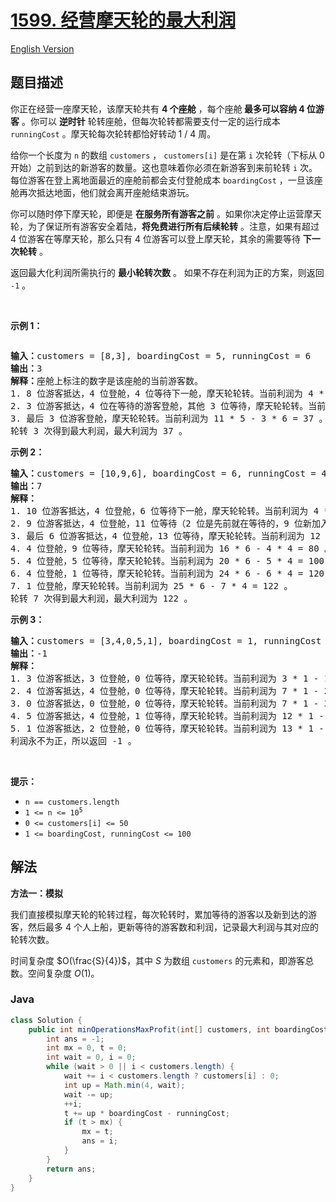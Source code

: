 # [1599. 经营摩天轮的最大利润](https://leetcode.cn/problems/maximum-profit-of-operating-a-centennial-wheel)

[English Version](/solution/1500-1599/1599.Maximum%20Profit%20of%20Operating%20a%20Centennial%20Wheel/README_EN.md)

## 题目描述

<!-- 这里写题目描述 -->

<p>你正在经营一座摩天轮，该摩天轮共有 <strong>4 个座舱</strong> ，每个座舱<strong> 最多可以容纳 4 位游客</strong> 。你可以 <strong>逆时针</strong>&nbsp;轮转座舱，但每次轮转都需要支付一定的运行成本 <code>runningCost</code> 。摩天轮每次轮转都恰好转动 1 / 4 周。</p>

<p>给你一个长度为 <code>n</code> 的数组 <code>customers</code> ， <code>customers[i]</code> 是在第 <code>i</code> 次轮转（下标从 0 开始）之前到达的新游客的数量。这也意味着你必须在新游客到来前轮转 <code>i</code> 次。每位游客在登上离地面最近的座舱前都会支付登舱成本 <code>boardingCost</code> ，一旦该座舱再次抵达地面，他们就会离开座舱结束游玩。</p>

<p>你可以随时停下摩天轮，即便是 <strong>在服务所有游客之前</strong> 。如果你决定停止运营摩天轮，为了保证所有游客安全着陆，<strong>将免费进行</strong><strong>所有后续轮转</strong>&nbsp;。注意，如果有超过 4 位游客在等摩天轮，那么只有 4 位游客可以登上摩天轮，其余的需要等待 <strong>下一次轮转</strong> 。</p>

<p>返回最大化利润所需执行的 <strong>最小轮转次数</strong> 。 如果不存在利润为正的方案，则返回 <code>-1</code> 。</p>

<p>&nbsp;</p>

<p><strong>示例 1：</strong></p>

<p><img alt="" src="https://fastly.jsdelivr.net/gh/doocs/leetcode@main/solution/1500-1599/1599.Maximum%20Profit%20of%20Operating%20a%20Centennial%20Wheel/images/wheeldiagram12.png" /></p>

<pre>
<strong>输入：</strong>customers = [8,3], boardingCost = 5, runningCost = 6
<strong>输出：</strong>3
<strong>解释：</strong>座舱上标注的数字是该座舱的当前游客数。
1. 8 位游客抵达，4 位登舱，4 位等待下一舱，摩天轮轮转。当前利润为 4 * 5 - 1 * 6 = 14 。
2. 3 位游客抵达，4 位在等待的游客登舱，其他 3 位等待，摩天轮轮转。当前利润为 8 * 5 - 2 * 6 = 28 。
3. 最后 3 位游客登舱，摩天轮轮转。当前利润为 11 * 5 - 3 * 6 = 37 。
轮转 3 次得到最大利润，最大利润为 37 。</pre>

<p><strong>示例 2：</strong></p>

<pre>
<strong>输入：</strong>customers = [10,9,6], boardingCost = 6, runningCost = 4
<strong>输出：</strong>7
<strong>解释：</strong>
1. 10 位游客抵达，4 位登舱，6 位等待下一舱，摩天轮轮转。当前利润为 4 * 6 - 1 * 4 = 20 。
2. 9 位游客抵达，4 位登舱，11 位等待（2 位是先前就在等待的，9 位新加入等待的），摩天轮轮转。当前利润为 8 * 6 - 2 * 4 = 40 。
3. 最后 6 位游客抵达，4 位登舱，13 位等待，摩天轮轮转。当前利润为 12 * 6 - 3 * 4 = 60 。
4. 4 位登舱，9 位等待，摩天轮轮转。当前利润为 16 * 6 - 4 * 4 = 80 。
5. 4 位登舱，5 位等待，摩天轮轮转。当前利润为 20 * 6 - 5 * 4 = 100 。
6. 4 位登舱，1 位等待，摩天轮轮转。当前利润为 24 * 6 - 6 * 4 = 120 。
7. 1 位登舱，摩天轮轮转。当前利润为 25 * 6 - 7 * 4 = 122 。
轮转 7 次得到最大利润，最大利润为 122 。
</pre>

<p><strong>示例 3：</strong></p>

<pre>
<strong>输入：</strong>customers = [3,4,0,5,1], boardingCost = 1, runningCost = 92
<strong>输出：</strong>-1
<strong>解释：</strong>
1. 3 位游客抵达，3 位登舱，0 位等待，摩天轮轮转。当前利润为 3 * 1 - 1 * 92 = -89 。
2. 4 位游客抵达，4 位登舱，0 位等待，摩天轮轮转。当前利润为 7 * 1 - 2 * 92 = -177 。
3. 0 位游客抵达，0 位登舱，0 位等待，摩天轮轮转。当前利润为 7 * 1 - 3 * 92 = -269 。
4. 5 位游客抵达，4 位登舱，1 位等待，摩天轮轮转。当前利润为 12 * 1 - 4 * 92 = -356 。
5. 1 位游客抵达，2 位登舱，0 位等待，摩天轮轮转。当前利润为 13 * 1 - 5 * 92 = -447 。
利润永不为正，所以返回 -1 。
</pre>

<p>&nbsp;</p>

<p><strong>提示：</strong></p>

<ul>
	<li><code>n == customers.length</code></li>
	<li><code>1 &lt;= n &lt;= 10<sup>5</sup></code></li>
	<li><code>0 &lt;= customers[i] &lt;= 50</code></li>
	<li><code>1 &lt;= boardingCost, runningCost &lt;= 100</code></li>
</ul>

## 解法

**方法一：模拟**

我们直接模拟摩天轮的轮转过程，每次轮转时，累加等待的游客以及新到达的游客，然后最多 $4$ 个人上船，更新等待的游客数和利润，记录最大利润与其对应的轮转次数。

时间复杂度 $O(\frac{S}{4})$，其中 $S$ 为数组 `customers` 的元素和，即游客总数。空间复杂度 $O(1)$。

### **Java**

```java
class Solution {
    public int minOperationsMaxProfit(int[] customers, int boardingCost, int runningCost) {
        int ans = -1;
        int mx = 0, t = 0;
        int wait = 0, i = 0;
        while (wait > 0 || i < customers.length) {
            wait += i < customers.length ? customers[i] : 0;
            int up = Math.min(4, wait);
            wait -= up;
            ++i;
            t += up * boardingCost - runningCost;
            if (t > mx) {
                mx = t;
                ans = i;
            }
        }
        return ans;
    }
}
```
